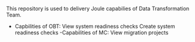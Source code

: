 This repository is used to delivery Joule capabilies of Data Transformation Team.
- Capbilities of OBT:
    View system readiness checks
    Create system readiness checks
-Capabilities of MC:
    View migration projects
